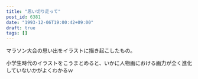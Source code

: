 ```yaml
---
title: "思い切り走って"
post_id: 6381
date: "1993-12-06T19:00:42+09:00"
draft: true
tags: []
---
```



マラソン大会の思い出をイラストに描き起こしたもの。

小学生時代のイラストをこうまとめると、いかに人物画における画力が全く進化していないかがよくわかるｗ
